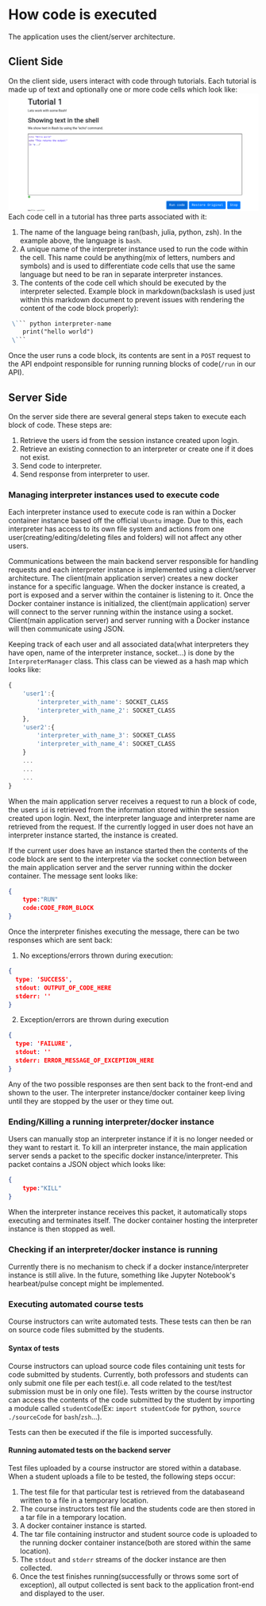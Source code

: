 # How code is executed
The application uses the client/server architecture.

## Client Side
On the client side, users interact with code through tutorials. Each tutorial is made up of text and optionally one or more code cells which look like:
![](./code_cell.png)
Each code cell in a tutorial has three parts associated with it:
1. The name of the language being ran(bash, julia, python, zsh). In the example above, the language is `bash`.
2. A unique name of the interpreter instance used to run the code within the cell. This name could be anything(mix of letters, numbers and symbols) and is used to differentiate code cells that use the same language but need to be ran in separate interpreter instances.
3. The contents of the code cell which should be executed by the interpreter selected.
Example block in markdown(backslash is used just within this markdown document to prevent issues with rendering the content of the code block properly):
```markdown
 \``` python interpreter-name
    print("hello world")
 \```
```

Once the user runs a code block, its contents are sent in a `POST` request to the API endpoint responsible for running running blocks of code(`/run` in our API).


## Server Side
On the server side there are several general steps taken to execute each block of code. These steps are:
1. Retrieve the users id from the session instance created upon login.
2. Retrieve an existing connection to an interpreter or create one if it does not exist.
3. Send code to interpreter.
4. Send response from interpreter to user.

### Managing interpreter instances used to execute code
Each interpreter instance used to execute code is ran within a Docker container instance based off the official `Ubuntu` image. Due to this, each interpreter has access to its own file system and actions from one user(creating/editing/deleting files and folders) will not affect any other users.

Communications between the main backend server responsible for handling requests and each interpreter instance is implemented using a client/server architecture. The client(main application server) creates a new docker instance for a specific language. When the docker instance is created, a port is exposed and a server within the container is listening to it. Once the Docker container instance is initialized, the client(main application) server will connect to the server running within the instance using a socket. Client(main application server) and server running with a Docker instance will then communicate using JSON.

Keeping track of each user and all associated data(what interpreters they have open, name of the interpreter instance, socket...) is done by the `InterpreterManager` class. This class can be viewed as a hash map which looks like:
```javascript
{
    'user1':{
        'interpreter_with_name': SOCKET_CLASS
        'interpreter_with_name_2': SOCKET_CLASS
    },
    'user2':{
        'interpreter_with_name_3': SOCKET_CLASS
        'interpreter_with_name_4': SOCKET_CLASS
    }
    ...
    ...
    ...
}

```


When the main application server receives a request to run a block of code, the users `id` is retrieved from the information stored within the session created upon login. Next, the interpreter language and interpreter name are retrieved from the request. If the currently logged in user does not have an interpreter instance started, the instance is created.

If the current user does have an instance started then the contents of the code block are sent to the interpreter via the socket connection between the main application server and the server running within the docker container. The message sent looks like:
```json
{
    type:"RUN"
    code:CODE_FROM_BLOCK
}
```
Once the interpreter finishes executing the message, there can be two responses which are sent back:
1. No exceptions/errors thrown during execution:
```json
{
  type: 'SUCCESS',
  stdout: OUTPUT_OF_CODE_HERE
  stderr: ''
}
```
2. Exception/errors are thrown during execution
```json
{
  type: 'FAILURE',
  stdout: ''
  stderr: ERROR_MESSAGE_OF_EXCEPTION_HERE
}
```

Any of the two possible responses are then sent back to the front-end and shown to the user. The interpreter instance/docker container keep living until they are stopped by the user or they time out.

### Ending/Killing a running interpreter/docker instance
Users can manually stop an interpreter instance if it is no longer needed or they want to restart it. To kill an interpreter instance, the main application server sends a packet to the specific docker instance/interpreter. This packet contains a JSON object which looks like:
```json
{
    type:"KILL"
}
```
When the interpreter instance receives this packet, it automatically stops executing and terminates itself. The docker container hosting the interpreter instance is then stopped as well.
### Checking if an interpreter/docker instance is running
Currently there is no mechanism to check if a docker instance/interpreter instance is still alive. In the future, something like Jupyter Notebook's hearbeat/pulse concept might be implemented.
### Executing automated course tests
Course instructors can write automated tests. These tests can then be ran on source code files submitted by the students.
#### Syntax of tests
Course instructors can upload source code files containing unit tests for code submitted by students. Currently, both professors and students can only submit one file per each test(i.e. all code related to the test/test submission must be in only one file). Tests written by the course instructor can access the contents of the code submitted by the student by importing a module called `studentCode`(Ex: `import studentCode` for python, `source ./sourceCode` for `bash`/`zsh`...).

Tests can then be executed if the file is imported successfully.
#### Running automated tests on the backend server
Test files uploaded by a course instructor are stored within a database. When a student uploads a file to be tested, the following steps occur:
1. The test file for that particular test is retrieved from the databaseand written to a file in a temporary location.
2. The course instructors test file and the students code are then stored in a tar file in a temporary location.
3. A docker container instance is started.
4. The tar file containing instructor and student source code is uploaded to the running docker container instance(both are stored within the same location).
5. The `stdout` and `stderr` streams of the docker instance are then collected.
6. Once the test finishes running(successfully or throws some sort of exception), all output collected is sent back to the application front-end and displayed to the user.

